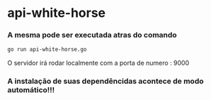 # api-white-horse

### A mesma pode ser executada atras do comando
```bash
go run api-white-horse.go
```
O servidor irá rodar localmente com a porta de numero : 9000


### A instalação de suas dependêncidas acontece de modo automático!!!
